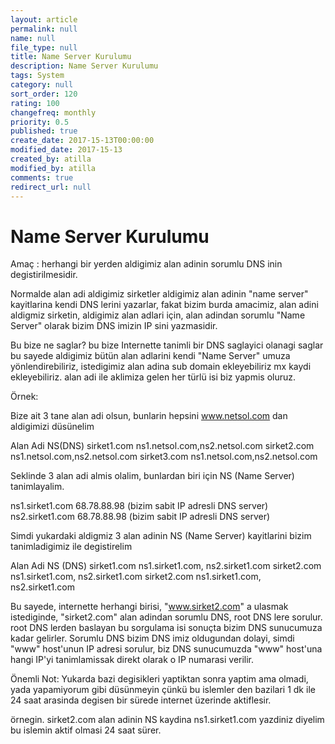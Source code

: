 ```yaml
---
layout: article
permalink: null
name: null
file_type: null
title: Name Server Kurulumu
description: Name Server Kurulumu
tags: System
category: null
sort_order: 120
rating: 100
changefreq: monthly
priority: 0.5
published: true
create_date: 2017-15-13T00:00:00
modified_date: 2017-15-13
created_by: atilla
modified_by: atilla
comments: true
redirect_url: null
---
```


# Name Server Kurulumu

Amaç : herhangi bir yerden aldigimiz alan adinin sorumlu DNS inin degistirilmesidir.

Normalde alan adi aldigimiz sirketler aldigimiz alan adinin "name server" kayitlarina kendi DNS lerini yazarlar,
fakat bizim burda amacimiz, alan adini aldigmiz sirketin, aldigimiz alan adlari için,
alan adindan sorumlu "Name Server" olarak bizim DNS imizin IP sini yazmasidir.

Bu bize ne saglar? bu bize Internette tanimli bir DNS saglayici olanagi saglar bu sayede aldigimiz bütün alan adlarini kendi
"Name Server" umuza yönlendirebiliriz, istedigimiz alan adina sub domain ekleyebiliriz mx kaydi ekleyebiliriz.
alan adi ile aklimiza gelen her türlü isi biz yapmis oluruz.

Örnek:

Bize ait 3 tane alan adi olsun, bunlarin hepsini www.netsol.com dan aldigimizi düsünelim

Alan Adi NS(DNS)
sirket1.com ns1.netsol.com,ns2.netsol.com
sirket2.com ns1.netsol.com,ns2.netsol.com
sirket3.com ns1.netsol.com,ns2.netsol.com

Seklinde 3 alan adi almis olalim, bunlardan biri için NS (Name Server) tanimlayalim.

ns1.sirket1.com 68.78.88.98 (bizim sabit IP adresli DNS server)
ns2.sirket1.com 68.78.88.98 (bizim sabit IP adresli DNS server)

Simdi yukardaki aldigmiz 3 alan adinin NS (Name Server) kayitlarini bizim tanimladigimiz ile degistirelim

Alan Adi NS (DNS)
sirket1.com ns1.sirket1.com, ns2.sirket1.com
sirket2.com ns1.sirket1.com, ns2.sirket1.com
sirket2.com ns1.sirket1.com, ns2.sirket1.com

Bu sayede, internette herhangi birisi, "www.sirket2.com" a ulasmak istediginde,
"sirket2.com" alan adindan sorumlu DNS, root DNS lere sorulur. root DNS lerden baslayan bu sorgulama isi
sonuçta bizim DNS sunucumuza kadar gelirler. Sorumlu DNS bizim DNS imiz oldugundan dolayi, simdi "www" host'unun
IP adresi sorulur, biz DNS sunucumuzda "www" host'una hangi IP'yi tanimlamissak direkt olarak o IP numarasi verilir.

Önemli Not: Yukarda bazi degisikleri yaptiktan sonra yaptim ama olmadi, yada yapamiyorum gibi düsünmeyin çünkü
bu islemler den bazilari 1 dk ile 24 saat arasinda degisen bir sürede internet üzerinde aktiflesir.

örnegin.
sirket2.com alan adinin NS kaydina ns1.sirket1.com yazdiniz diyelim bu islemin aktif olmasi 24 saat sürer.
